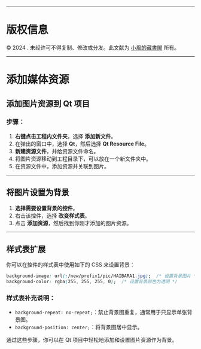 
---

# 版权信息

© 2024 . 未经许可不得复制、修改或分发。此文献为 [小風的藏書閣](https://t.me/xfp2333) 所有。

---

# 添加媒体资源

## 添加图片资源到 Qt 项目

### 步骤：

1. **右键点击工程内文件夹**，选择 **添加新文件**。
2. 在弹出的窗口中，选择 **Qt**，然后选择 **Qt Resource File**。
3. **新建资源文件**，并给资源文件命名。
4. 将图片资源移动到工程目录下，可以放在一个新文件夹中。
5. 在资源文件中，添加资源并关联到图片。

---

## 将图片设置为背景

1. **选择需要设置背景的控件**。
2. 右击该控件，选择 **改变样式表**。
3. 点击 **添加资源**，然后找到你刚才添加的图片资源。

---

## 样式表扩展

你可以在控件的样式表中使用如下的 CSS 来设置背景：

```css
background-image: url(:/new/prefix1/pic/HAIBARA1.jpg);  /* 设置背景图片 */
background-color: rgba(255, 255, 255, 0);  /* 设置背景颜色为透明 */
```

### 样式表补充说明：
- `background-repeat: no-repeat;`：禁止背景图重复，通常用于只显示单张背景图。
- `background-position: center;`：将背景图居中显示。

通过这些步骤，你可以在 Qt 项目中轻松地添加和设置图片资源作为背景。